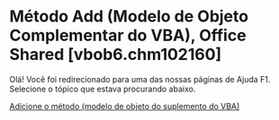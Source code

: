 
# Método Add (Modelo de Objeto Complementar do VBA), Office Shared [vbob6.chm102160]

Olá! Você foi redirecionado para uma das nossas páginas de Ajuda F1. Selecione o tópico que estava procurando abaixo.

[Adicione o método (modelo de objeto do suplemento do VBA)](http://msdn.microsoft.com/library/95f4b970-0b0a-a41d-6a7b-8ede6626da67%28Office.15%29.aspx)
